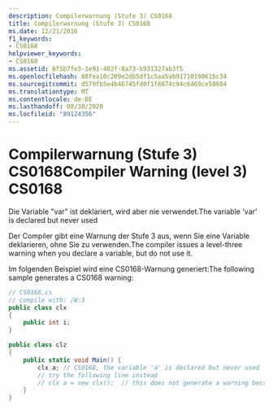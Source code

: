 ```yaml
---
description: Compilerwarnung (Stufe 3) CS0168
title: Compilerwarnung (Stufe 3) CS0168
ms.date: 12/21/2016
f1_keywords:
- CS0168
helpviewer_keywords:
- CS0168
ms.assetid: 6f5b7fe3-1e91-462f-8a73-b931327ab3f5
ms.openlocfilehash: 88fea10c209e2db5df1c5aa5ab9171019061bc34
ms.sourcegitcommit: d579fb5e4b46745fd0f1f8874c94c6469ce58604
ms.translationtype: MT
ms.contentlocale: de-DE
ms.lasthandoff: 08/30/2020
ms.locfileid: "89124356"
---
```

# <a name="compiler-warning-level-3-cs0168"></a><span data-ttu-id="d1271-103">Compilerwarnung (Stufe 3) CS0168</span><span class="sxs-lookup"><span data-stu-id="d1271-103">Compiler Warning (level 3) CS0168</span></span>
<span data-ttu-id="d1271-104">Die Variable "var" ist deklariert, wird aber nie verwendet.</span><span class="sxs-lookup"><span data-stu-id="d1271-104">The variable 'var' is declared but never used</span></span>

<span data-ttu-id="d1271-105">Der Compiler gibt eine Warnung der Stufe 3 aus, wenn Sie eine Variable deklarieren, ohne Sie zu verwenden.</span><span class="sxs-lookup"><span data-stu-id="d1271-105">The compiler issues a level-three warning when you declare a variable, but do not use it.</span></span>
  
<span data-ttu-id="d1271-106">Im folgenden Beispiel wird eine CS0168-Warnung generiert:</span><span class="sxs-lookup"><span data-stu-id="d1271-106">The following sample generates a CS0168 warning:</span></span>  
  
```csharp
// CS0168.cs  
// compile with: /W:3  
public class clx
{
    public int i;
}

public class clz
{
    public static void Main() {
        clx a; // CS0168, the variable 'a' is declared but never used
        // try the following line instead
        // clx a = new clx();  // this does not generate a warning because the clx constructor must execute.
    }
}
```
